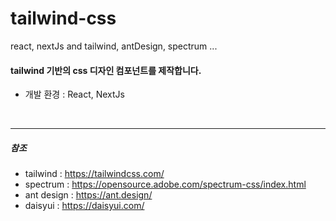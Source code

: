 # tailwind-css
react, nextJs and tailwind, antDesign, spectrum ... 
<br>

#### tailwind 기반의 css 디자인 컴포넌트를 제작합니다.
- 개발 환경 : React, NextJs

<br>
<hr>

##### 참조
- tailwind : https://tailwindcss.com/
- spectrum : https://opensource.adobe.com/spectrum-css/index.html
- ant design : https://ant.design/
- daisyui : https://daisyui.com/
